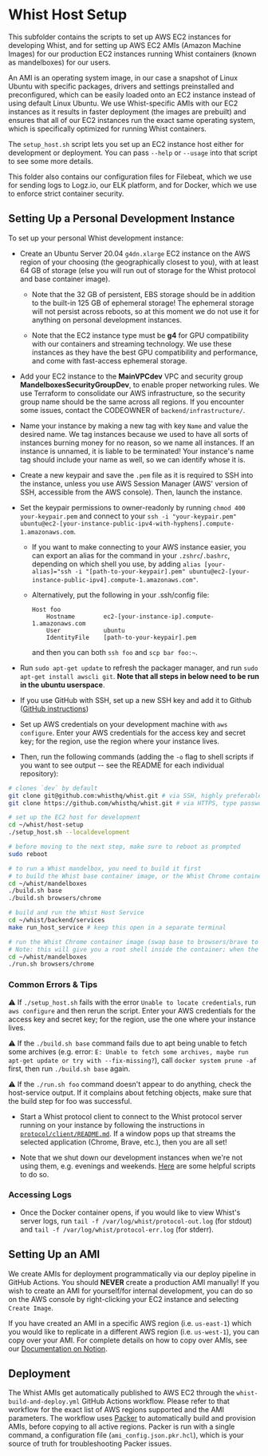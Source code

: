 # Whist Host Setup

This subfolder contains the scripts to set up AWS EC2 instances for developing Whist, and for setting up AWS EC2 AMIs (Amazon Machine Images) for our production EC2 instances running Whist containers (known as mandelboxes) for our users.

An AMI is an operating system image, in our case a snapshot of Linux Ubuntu with specific packages, drivers and settings preinstalled and preconfigured, which can be easily loaded onto an EC2 instance instead of using default Linux Ubuntu. We use Whist-specific AMIs with our EC2 instances as it results in faster deployment (the images are prebuilt) and ensures that all of our EC2 instances run the exact same operating system, which is specifically optimized for running Whist containers.

The `setup_host.sh` script lets you set up an EC2 instance host either for development or deployment. You can pass `--help` or `--usage` into that script to see some more details.

This folder also contains our configuration files for Filebeat, which we use for sending logs to Logz.io, our ELK platform, and for Docker, which we use to enforce strict container security.

## Setting Up a Personal Development Instance

To set up your personal Whist development instance:

- Create an Ubuntu Server 20.04 `g4dn.xlarge` EC2 instance on the AWS region of your choosing (the geographically closest to you), with at least 64 GB of storage (else you will run out of storage for the Whist protocol and base container image).

  - Note that the 32 GB of persistent, EBS storage should be in addition to the built-in 125 GB of ephemeral storage! The ephemeral storage will not persist across reboots, so at this moment we do not use it for anything on personal development instances.

  - Note that the EC2 instance type must be **g4** for GPU compatibility with our containers and streaming technology. We use these instances as they have the best GPU compatibility and performance, and come with fast-access ephemeral storage.

- Add your EC2 instance to the **MainVPCdev** VPC and security group **MandelboxesSecurityGroupDev**, to enable proper networking rules. We use Terraform to consolidate our AWS infrastructure, so the security group name should be the same across all regions. If you encounter some issues, contact the CODEOWNER of `backend/infrastructure/`.

- Name your instance by making a new tag with key `Name` and value the desired name. We tag instances because we used to have all sorts of instances burning money for no reason, so we name all instances. If an instance is unnamed, it is liable to be terminated! Your instance's name tag should include your name as well, so we can identify whose it is.

- Create a new keypair and save the `.pem` file as it is required to SSH into the instance, unless you use AWS Session Manager (AWS' version of SSH, accessible from the AWS console). Then, launch the instance.

- Set the keypair permissions to owner-readonly by running `chmod 400 your-keypair.pem` and connect to your `ssh -i "your-keypair.pem" ubuntu@ec2-[your-instance-public-ipv4-with-hyphens].compute-1.amazonaws.com`.

  - If you want to make connecting to your AWS instance easier, you can export an alias for the command in your `.zshrc`/`.bashrc`, depending on which shell you use, by adding `alias [your-alias]="ssh -i "[path-to-your-keypair].pem" ubuntu@ec2-[your-instance-public-ipv4].compute-1.amazonaws.com"`.

  - Alternatively, put the following in your .ssh/config file:

        Host foo
            Hostname        ec2-[your-instance-ip].compute-1.amazonaws.com
            User            ubuntu
            IdentityFile    [path-to-your-keypair].pem

    and then you can both `ssh foo` and `scp bar foo:~`.

- Run `sudo apt-get update` to refresh the packager manager, and run `sudo apt-get install awscli git`. **Note that all steps in below need to be run in the ubuntu userspace**.

- If you use GitHub with SSH, set up a new SSH key and add it to Github ([GitHub instructions](https://docs.github.com/en/github/authenticating-to-github/connecting-to-github-with-ssh))

- Set up AWS credentials on your development machine with `aws configure`. Enter your AWS credentials for the access key and secret key; for the region, use the region where your instance lives.

- Then, run the following commands (adding the `-o` flag to shell scripts if you want to see output -- see the README for each individual repository):

```bash
# clones `dev` by default
git clone git@github.com:whisthq/whist.git # via SSH, highly preferable
git clone https://github.com/whisthq/whist.git # via HTTPS, type password on every push

# set up the EC2 host for development
cd ~/whist/host-setup
./setup_host.sh --localdevelopment

# before moving to the next step, make sure to reboot as prompted
sudo reboot

# to run a Whist mandelbox, you need to build it first
# to build the Whist base container image, or the Whist Chrome container image, respectively
cd ~/whist/mandelboxes
./build.sh base
./build.sh browsers/chrome

# build and run the Whist Host Service
cd ~/whist/backend/services
make run_host_service # keep this open in a separate terminal

# run the Whist Chrome container image (swap base to browsers/brave to run the Whist Brave container)
# Note: this will give you a root shell inside the container; when the shell exits, the container will close as well
cd ~/whist/mandelboxes
./run.sh browsers/chrome
```

### Common Errors & Tips

⚠️ If `./setup_host.sh` fails with the error `Unable to locate credentials`, run `aws configure` and then rerun the script. Enter your AWS credentials for the access key and secret key; for the region, use the one where your instance lives.

⚠️ If the `./build.sh base` command fails due to apt being unable to fetch some archives (e.g. error: `E: Unable to fetch some archives, maybe run apt-get update or try with --fix-missing?`), call `docker system prune -af` first, then run `./build.sh base` again.

⚠️ If the `./run.sh foo` command doesn't appear to do anything, check the host-service output. If it complains about fetching objects, make sure that the build step for foo was successful.

- Start a Whist protocol client to connect to the Whist protocol server running on your instance by following the instructions in [`protocol/client/README.md`](https://github.com/whisthq/whist/blob/dev/protocol/client/README.md). If a window pops up that streams the selected application (Chrome, Brave, etc.), then you are all set!

- Note that we shut down our development instances when we're not using them, e.g. evenings and weekends. [Here](https://whisthq.slack.com/archives/CPV6JFG67/p1611603277006600) are some helpful scripts to do so.

### Accessing Logs

- Once the Docker container opens, if you would like to view Whist's server logs, run `tail -f /var/log/whist/protocol-out.log` (for stdout) and `tail -f /var/log/whist/protocol-err.log` (for stderr).

## Setting Up an AMI

We create AMIs for deployment programmatically via our deploy pipeline in GitHub Actions. You should **NEVER** create a production AMI manually! If you wish to create an AMI for yourself/for internal development, you can do so on the AWS console by right-clicking your EC2 instance and selecting `Create Image`.

If you have created an AMI in a specific AWS region (i.e. `us-east-1`) which you would like to replicate in a different AWS region (i.e. `us-west-1`), you can copy over your AMI. For complete details on how to copy over AMIs, see our [Documentation on Notion](https://www.notion.so/whisthq/4d91593ea0e0438b8bdb14c25c219d55?v=0c3983cf062d4c3d96ac2a65eb31761b&p=ca4fdec782894072a6dd63f32b494e1d).

## Deployment

The Whist AMIs get automatically published to AWS EC2 through the `whist-build-and-deploy.yml` GitHub Actions workflow. Please refer to that workflow for the exact list of AWS regions supported and the AMI parameters.
The workflow uses [Packer](https://www.packer.io/) to automatically build and provision AMIs, before copying to all active regions. Packer is run with a single command, a configuration file (`ami_config.json.pkr.hcl`), which is your source of truth for troubleshooting Packer issues.
